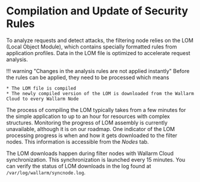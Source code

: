# Compilation and Update of Security Rules

To analyze requests and detect attacks, the filtering node relies on the LOM (Local Object Module), which contains specially formatted rules from application profiles. Data in the LOM file is optimized to accelerate request analysis.

!!! warning "Changes in the analysis rules are not applied instantly"
    Before the rules can be applied, they need to be processed which means
    
    * The LOM file is compiled
    * The newly compiled version of the LOM is downloaded from the Wallarm Cloud to every Wallarm Node

The process of compiling the LOM typically takes from a few minutes for the simple application to up to an hour for resources with complex structures. Monitoring the progress of LOM assembly is currently unavailable, although it is on our roadmap. One indicator of the LOM processing progress is when and how it gets downloaded to the filter nodes. This information is accessible from the *Nodes* tab.

The LOM downloads happen during filter nodes with Wallarm Cloud synchronization. This synchronization is launched every 15 minutes. You can verify the status of LOM downloads in the log found at `/var/log/wallarm/syncnode.log`.
